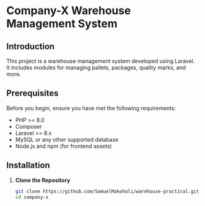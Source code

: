 # Company-X Warehouse Management System

## Introduction

This project is a warehouse management system developed using Laravel. It includes modules for managing pallets, packages, quality marks, and more.

## Prerequisites

Before you begin, ensure you have met the following requirements:
- PHP >= 8.0
- Composer
- Laravel >= 8.x
- MySQL or any other supported database
- Node.js and npm (for frontend assets)

## Installation

1. **Clone the Repository**

   ```bash
   git clone https://github.com/SamuelMakoholi/warehouse-practical.git
   cd company-x